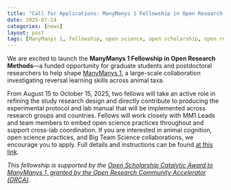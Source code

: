 ```yaml
---
title: "Call for Applications: ManyManys 1 Fellowship in Open Research Methods"
date: 2025-07-14
categories: [news]
layout: post
tags: [ManyManys 1, fellowship, open science, open scholarship, open research methods]
---
```


We are excited to launch the **ManyManys 1 Fellowship in Open Research Methods**—a funded opportunity for graduate students and postdoctoral researchers to help shape [ManyManys 1](https://manymanys.github.io/MM1/), a large-scale collaboration investigating reversal learning skills across animal taxa. 

From August 15 to October 15, 2025, two fellows will take an active role in refining the study research design and directly contribute to producing the experimental protocol and lab manual that will be implemented across research groups and countries. Fellows will work closely with MM1 Leads and team members to embed open science practices throughout and support cross-lab coordination. If you are interested in animal cognition, open science practices, and Big Team Science collaborations, we encourage you to apply. Full details and instructions can be found [at this link](https://docs.google.com/document/d/18H0K8NLlLwO6QPnUhzKvSrMm0F9uKToTeFBchEWBaC0/edit?usp=sharing).

*This fellowship is supported by the [Open Scholarship Catalytic Award to ManyManys 1, granted by the Open Research Community Accelerator (ORCA)](https://manymanys.github.io/2025-07-10-orca-award/).*
